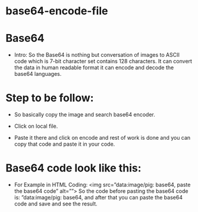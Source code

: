 # base64-encode-file

# Base64
* Intro: So the Base64 is nothing but conversation of images to ASCII code which is 7-bit character set contains 128 characters.
It can convert the data in human readable format it can encode and decode the base64 languages.

# Step to be follow:
* So basically copy the image and search base64 encoder.

* Click on local file.

* Paste it there and click on encode and rest of work is done and you can copy that code and paste it in your code.

# Base64 code look like this:

* For Example in HTML Coding: <img src=”data:image/pig: base64, paste the base64 code” alt=””>
So the code before pasting the base64 code is: ”data:image/pig: base64, and after that you can
paste the base64 code and save and see the result.
